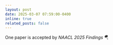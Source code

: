 ```yaml
---
layout: post
date: 2025-03-07 07:59:00-0400
inline: true
related_posts: false
---
```


One paper is accepted by *NAACL 2025 Findings* 🪂
